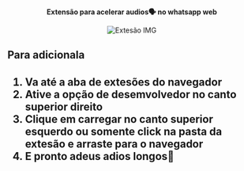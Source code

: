 <p align="center">
    <strong>Extensão para acelerar audios🗣 no whatsapp web</strong>
</p>

<p align="center">
    <img src="https://imgur.com/0naxEQF" alt="Extesão IMG"/>
</p>

<h2>Para adicionala<h2>
<ol>
    <li>Va até a aba de extesões do navegador</li>
    <li>Ative a opção de desemvolvedor no canto superior direito</li>
    <li>Clique em carregar no canto superior esquerdo ou somente click na pasta da extesão e arraste para o navegador</li>
    <li>E pronto adeus adios longos👋</li>
</ol>
